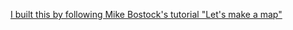 [I built this by following Mike Bostock's tutorial "Let's make a map"](https://bost.ocks.org/mike/map/)
